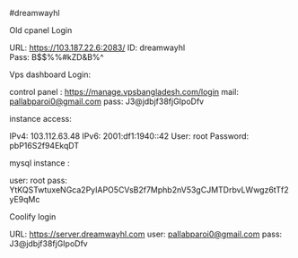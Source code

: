 #dreamwayhl

Old cpanel Login 

URL: https://103.187.22.6:2083/
ID: dreamwayhl	
Pass: B$$%%#kZD&B%^


Vps dashboard Login:

control panel : https://manage.vpsbangladesh.com/login 
mail: pallabparoi0@gmail.com
pass: J3@jdbjf38fjGIpoDfv

instance access:

IPv4: 103.112.63.48
IPv6: 2001:df1:1940::42
User: root
Password: pbP16S2f94EkqDT

mysql instance :

user: root
pass: YtKQSTwtuxeNGca2PyIAPO5CVsB2f7Mphb2nV53gCJMTDrbvLWwgz6tTf2yE9qMc

Coolify login

URL: https://server.dreamwayhl.com
user: pallabparoi0@gmail.com
pass: J3@jdbjf38fjGIpoDfv


